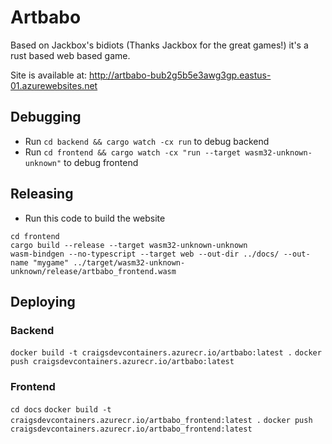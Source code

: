 # Artbabo

Based on Jackbox's bidiots (Thanks Jackbox for the great games!) it's a rust based web based game.

Site is available at: http://artbabo-bub2g5b5e3awg3gp.eastus-01.azurewebsites.net

## Debugging

- Run `cd backend && cargo watch -cx run` to debug backend
- Run `cd frontend && cargo watch -cx "run --target wasm32-unknown-unknown"` to debug frontend

## Releasing

- Run this code to build the website

```
cd frontend
cargo build --release --target wasm32-unknown-unknown
wasm-bindgen --no-typescript --target web --out-dir ../docs/ --out-name "mygame" ../target/wasm32-unknown-unknown/release/artbabo_frontend.wasm
```

## Deploying

### Backend

`docker build -t craigsdevcontainers.azurecr.io/artbabo:latest .`
`docker push craigsdevcontainers.azurecr.io/artbabo:latest`

### Frontend

`cd docs`
`docker build -t craigsdevcontainers.azurecr.io/artbabo_frontend:latest .`
`docker push craigsdevcontainers.azurecr.io/artbabo_frontend:latest`